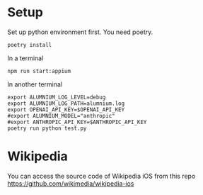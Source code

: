 # Setup

Set up python environment first. You need poetry.

```
poetry install
```

In a terminal

```
npm run start:appium 
```

In another terminal

```
export ALUMNIUM_LOG_LEVEL=debug
export ALUMNIUM_LOG_PATH=alumnium.log
export OPENAI_API_KEY=$OPENAI_API_KEY
#export ALUMNIUM_MODEL="anthropic"
#export ANTHROPIC_API_KEY=$ANTHROPIC_API_KEY
poetry run python test.py
```

# Wikipedia

You can access the source code of Wikipedia iOS from this repo https://github.com/wikimedia/wikipedia-ios